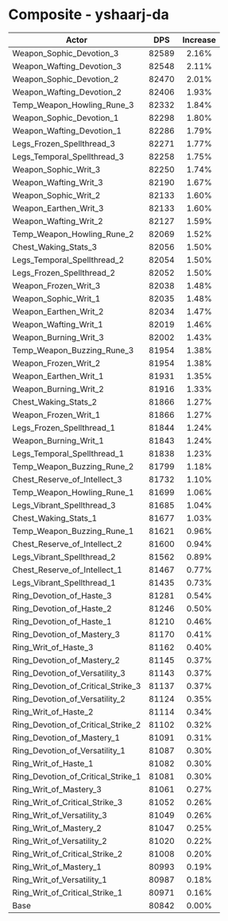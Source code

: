 # Composite - yshaarj-da
| Actor | DPS | Increase |
|---|:---:|:---:|
|Weapon_Sophic_Devotion_3|82589|2.16%|
|Weapon_Wafting_Devotion_3|82548|2.11%|
|Weapon_Sophic_Devotion_2|82470|2.01%|
|Weapon_Wafting_Devotion_2|82406|1.93%|
|Temp_Weapon_Howling_Rune_3|82332|1.84%|
|Weapon_Sophic_Devotion_1|82298|1.80%|
|Weapon_Wafting_Devotion_1|82286|1.79%|
|Legs_Frozen_Spellthread_3|82271|1.77%|
|Legs_Temporal_Spellthread_3|82258|1.75%|
|Weapon_Sophic_Writ_3|82250|1.74%|
|Weapon_Wafting_Writ_3|82190|1.67%|
|Weapon_Sophic_Writ_2|82133|1.60%|
|Weapon_Earthen_Writ_3|82133|1.60%|
|Weapon_Wafting_Writ_2|82127|1.59%|
|Temp_Weapon_Howling_Rune_2|82069|1.52%|
|Chest_Waking_Stats_3|82056|1.50%|
|Legs_Temporal_Spellthread_2|82054|1.50%|
|Legs_Frozen_Spellthread_2|82052|1.50%|
|Weapon_Frozen_Writ_3|82038|1.48%|
|Weapon_Sophic_Writ_1|82035|1.48%|
|Weapon_Earthen_Writ_2|82034|1.47%|
|Weapon_Wafting_Writ_1|82019|1.46%|
|Weapon_Burning_Writ_3|82002|1.43%|
|Temp_Weapon_Buzzing_Rune_3|81954|1.38%|
|Weapon_Frozen_Writ_2|81954|1.38%|
|Weapon_Earthen_Writ_1|81931|1.35%|
|Weapon_Burning_Writ_2|81916|1.33%|
|Chest_Waking_Stats_2|81866|1.27%|
|Weapon_Frozen_Writ_1|81866|1.27%|
|Legs_Frozen_Spellthread_1|81844|1.24%|
|Weapon_Burning_Writ_1|81843|1.24%|
|Legs_Temporal_Spellthread_1|81838|1.23%|
|Temp_Weapon_Buzzing_Rune_2|81799|1.18%|
|Chest_Reserve_of_Intellect_3|81732|1.10%|
|Temp_Weapon_Howling_Rune_1|81699|1.06%|
|Legs_Vibrant_Spellthread_3|81685|1.04%|
|Chest_Waking_Stats_1|81677|1.03%|
|Temp_Weapon_Buzzing_Rune_1|81621|0.96%|
|Chest_Reserve_of_Intellect_2|81600|0.94%|
|Legs_Vibrant_Spellthread_2|81562|0.89%|
|Chest_Reserve_of_Intellect_1|81467|0.77%|
|Legs_Vibrant_Spellthread_1|81435|0.73%|
|Ring_Devotion_of_Haste_3|81281|0.54%|
|Ring_Devotion_of_Haste_2|81246|0.50%|
|Ring_Devotion_of_Haste_1|81210|0.46%|
|Ring_Devotion_of_Mastery_3|81170|0.41%|
|Ring_Writ_of_Haste_3|81162|0.40%|
|Ring_Devotion_of_Mastery_2|81145|0.37%|
|Ring_Devotion_of_Versatility_3|81143|0.37%|
|Ring_Devotion_of_Critical_Strike_3|81137|0.37%|
|Ring_Devotion_of_Versatility_2|81124|0.35%|
|Ring_Writ_of_Haste_2|81114|0.34%|
|Ring_Devotion_of_Critical_Strike_2|81102|0.32%|
|Ring_Devotion_of_Mastery_1|81091|0.31%|
|Ring_Devotion_of_Versatility_1|81087|0.30%|
|Ring_Writ_of_Haste_1|81082|0.30%|
|Ring_Devotion_of_Critical_Strike_1|81081|0.30%|
|Ring_Writ_of_Mastery_3|81061|0.27%|
|Ring_Writ_of_Critical_Strike_3|81052|0.26%|
|Ring_Writ_of_Versatility_3|81049|0.26%|
|Ring_Writ_of_Mastery_2|81047|0.25%|
|Ring_Writ_of_Versatility_2|81020|0.22%|
|Ring_Writ_of_Critical_Strike_2|81008|0.20%|
|Ring_Writ_of_Mastery_1|80993|0.19%|
|Ring_Writ_of_Versatility_1|80987|0.18%|
|Ring_Writ_of_Critical_Strike_1|80971|0.16%|
|Base|80842|0.00%|
